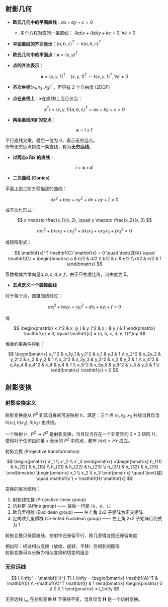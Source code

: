 ## 射影几何

- **欧氏几何中的平面直线**：$ax + by + c = 0$

  - 多个方程对应同一条直线：
    $(ka)x + (kb)y + kc = 0, \forall k \neq 0$

- **平面直线的齐次表示**：$(a, b, c)^T \sim k(a, b, c)^T$

- **欧氏几何中的平面点**：$\mathbf{x} = (x, y)^T$

- **点的齐次表示**：

$$
\mathbf{x} = (x, y, 1)^T \quad (x, y, 1)^T \sim k(x, y, 1)^T, \forall k \neq 0
$$

- **齐次坐标**$(x_1, x_2, x_3)^T$，但只有 2 个自由度 (2DOF)

- **点在直线上**：$\mathbf{x}$在直线$l$上当且仅当：

$$
\mathbf{x}^T l = (x, y, 1)(a, b, c)^T = ax + by + c = 0
$$

- **两条直线$l$和$l'$的交点**：

$$
\mathbf{x} = l \times l'
$$

平行直线叉乘，最后一位为 0，表示无穷远点。  
所有无穷远点排成一条直线，称为**无穷远线**。

- **过两点$\mathbf{x}$和$\mathbf{x}'$的直线**：

$$
l = \mathbf{x} \times \mathbf{x}'
$$

- **二次曲线 (Conics)**

平面上由二阶方程描述的曲线：

$$
ax^2 + bxy + cy^2 + dx + ey + f = 0
$$

或齐次化形式：

$$
x \mapsto \frac{x_1}{x_3}, \quad y \mapsto \frac{x_2}{x_3}
$$

$$
ax_1^2 + bx_1x_2 + cx_2^2 + dx_1x_3 + ex_2x_3 + fx_3^2 = 0
$$

或矩阵形式：

$$
\mathbf{x}^T \mathbf{C} \mathbf{x} = 0 \quad \text{其中} \quad
\mathbf{C} =
\begin{bmatrix}
a & b/2 & d/2 \\
b/2 & c & e/2 \\
d/2 & e/2 & f
\end{bmatrix}
$$

系数构成六维向量${a,b,c,d,e,f}$，由于只考虑比值，自由度为 5。

- **五点定义一个圆锥曲线**

对于每个点，圆锥曲线经过：

$$
ax_i^2 + bx_iy_i + cy_i^2 + dx_i + ey_i + f = 0
$$

或

$$
\begin{pmatrix}
x_i^2 & x_iy_i & y_i^2 & x_i & y_i & 1
\end{pmatrix}
\mathbf{c} = 0, \quad \mathbf{c} = (a, b, c, d, e, f)^\top
$$

堆叠约束条件得到：

$$
\begin{bmatrix}
x_1^2 & x_1y_1 & y_1^2 & x_1 & y_1 & 1 \\
x_2^2 & x_2y_2 & y_2^2 & x_2 & y_2 & 1 \\
x_3^2 & x_3y_3 & y_3^2 & x_3 & y_3 & 1 \\
x_4^2 & x_4y_4 & y_4^2 & x_4 & y_4 & 1 \\
x_5^2 & x_5y_5 & y_5^2 & x_5 & y_5 & 1 \\
\end{bmatrix}
\mathbf{c} = 0
$$

## 射影变换

### 射影变换定义

射影变换是从 $P^2$ 到其自身的可逆映射 $h$，满足：三个点 $x_1, x_2, x_3$ 共线当且仅当 $h(x_1), h(x_2), h(x_3)$ 也共线。

一个映射 $h: P^2 \to P^2$ 是射影变换，当且仅当存在一个非奇异的 $3 \times 3$ 矩阵 $H$，使得对于任何由向量 $x$ 表示的 $P^2$ 中的点，都有 $h(x) = Hx$ 成立。

射影变换 (Projective transformation)

$$
\begin{pmatrix}
x'_1 \\
x'_2 \\
x'_3
\end{pmatrix}
=\begin{bmatrix}
h_{11} & h_{12} & h_{13} \\
h_{21} & h_{22} & h_{23} \\
h_{31} & h_{32} & h_{33}
\end{bmatrix}
\begin{pmatrix}
x_1 \\
x_2 \\
x_3
\end{pmatrix}
\quad \text{或} \quad
\mathbf{x'} = \mathbf{H} \mathbf{x}
$$

变换的层次结构：

1. 射影线性群 (Projective linear group)  
2. 仿射群 (Affine group) —— 最后一行是 `[0, 0, 1]`  
3. 欧几里得群 (Euclidean group) —— 左上角 2x2 子矩阵为正交矩阵  
4. 定向欧几里得群 (Oriented Euclidean group) —— 左上角 2x2 子矩阵行列式为 1

射影变换只保留直线，仿射中还保留平行、欧几里得变换还保留角度

相似形：经过相似变换（放缩、旋转、平移）后得到的图形  
射影变换可以分解为相似变换和切变的组合

### 无穷远线

$$
l_\infty' = \mathbf{H}^{-T} l_\infty = 
\begin{bmatrix}
\mathbf{A}^T & \mathbf{0} \\
-\mathbf{A}^T \mathbf{t} & 1
\end{bmatrix}
\begin{pmatrix}
0 \\ 0 \\ 1
\end{pmatrix}
= l_\infty
$$

无穷远线 $l_\infty$ 在射影变换 $\mathbf{H}$ 下保持不变，当且仅当 $\mathbf{H}$ 是一个仿射变换。
